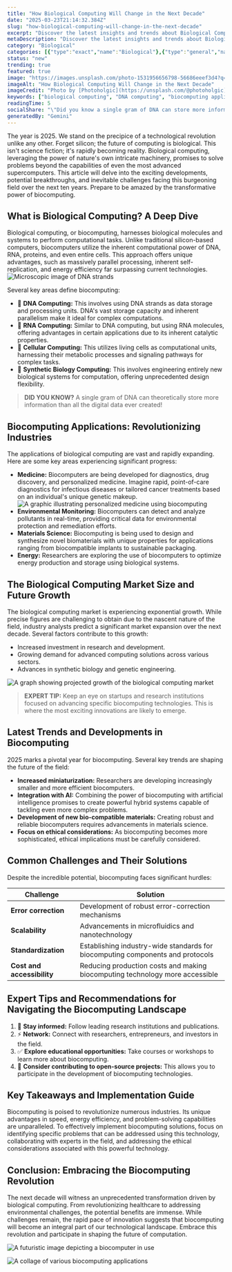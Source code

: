 ```yaml
---
title: "How Biological Computing Will Change in the Next Decade"
date: "2025-03-23T21:14:32.384Z"
slug: "how-biological-computing-will-change-in-the-next-decade"
excerpt: "Discover the latest insights and trends about Biological Computing. This comprehensive guide covers everything you need to know about Biological Computing in 2025."
metaDescription: "Discover the latest insights and trends about Biological Computing. This comprehensive guide covers everything you need to know about Biological Computing ..."
category: "Biological"
categories: [{"type":"exact","name":"Biological"},{"type":"general","name":"Engineering"},{"type":"medium","name":"Nanotechnology"},{"type":"specific","name":"DNA Computing"},{"type":"niche","name":"DNA Strand Displacement"}]
status: "new"
trending: true
featured: true
image: "https://images.unsplash.com/photo-1531956656798-56686eeef3d4?q=85&w=1200&fit=max&fm=webp&auto=compress"
imageAlt: "How Biological Computing Will Change in the Next Decade"
imageCredit: "Photo by [Photoholgic](https://unsplash.com/@photoholgic) on Unsplash"
keywords: ["biological computing", "DNA computing", "biocomputing applications", "biological computers future", "synthetic biology computing", "buy biological computing hardware", "biological computing research papers", "what is biological computing?", "applications of biocomputing in medicine", "biological computing market size"]
readingTime: 5
socialShare: "\"Did you know a single gram of DNA can store more information than all the digital data ever created? The future of computing is biological, and it's happening now.\""
generatedBy: "Gemini"
---
```




The year is 2025.  We stand on the precipice of a technological revolution unlike any other. Forget silicon; the future of computing is biological.  This isn't science fiction; it's rapidly becoming reality. Biological computing, leveraging the power of nature's own intricate machinery, promises to solve problems beyond the capabilities of even the most advanced supercomputers.  This article will delve into the exciting developments, potential breakthroughs, and inevitable challenges facing this burgeoning field over the next ten years. Prepare to be amazed by the transformative power of biocomputing.

## What is Biological Computing? A Deep Dive

Biological computing, or biocomputing, harnesses biological molecules and systems to perform computational tasks. Unlike traditional silicon-based computers, biocomputers utilize the inherent computational power of DNA, RNA, proteins, and even entire cells.  This approach offers unique advantages, such as massively parallel processing, inherent self-replication, and energy efficiency far surpassing current technologies.  ![Microscopic image of DNA strands](https://images.unsplash.com/photo-1575468130766-fce03f7afaab?q=85&w=1200&fit=max&fm=webp&auto=compress)

Several key areas define biocomputing:

* 🧬 **DNA Computing:**  This involves using DNA strands as data storage and processing units.  DNA's vast storage capacity and inherent parallelism make it ideal for complex computations.
* 🧪 **RNA Computing:** Similar to DNA computing, but using RNA molecules, offering advantages in certain applications due to its inherent catalytic properties.
* 🦠 **Cellular Computing:** This utilizes living cells as computational units, harnessing their metabolic processes and signaling pathways for complex tasks.
* 🤖 **Synthetic Biology Computing:** This involves engineering entirely new biological systems for computation, offering unprecedented design flexibility.

> **DID YOU KNOW?** A single gram of DNA can theoretically store more information than all the digital data ever created!

## Biocomputing Applications: Revolutionizing Industries

The applications of biological computing are vast and rapidly expanding.  Here are some key areas experiencing significant progress:

* **Medicine:**  Biocomputers are being developed for diagnostics, drug discovery, and personalized medicine.  Imagine rapid, point-of-care diagnostics for infectious diseases or tailored cancer treatments based on an individual's unique genetic makeup. ![A graphic illustrating personalized medicine using biocomputing](https://images.unsplash.com/photo-1531956656798-56686eeef3d4?q=85&w=1200&fit=max&fm=webp&auto=compress)
* **Environmental Monitoring:** Biocomputers can detect and analyze pollutants in real-time, providing critical data for environmental protection and remediation efforts.
* **Materials Science:**  Biocomputing is being used to design and synthesize novel biomaterials with unique properties for applications ranging from biocompatible implants to sustainable packaging.
* **Energy:**  Researchers are exploring the use of biocomputers to optimize energy production and storage using biological systems.

## The Biological Computing Market Size and Future Growth

The biological computing market is experiencing exponential growth.  While precise figures are challenging to obtain due to the nascent nature of the field,  industry analysts predict a significant market expansion over the next decade.  Several factors contribute to this growth:

* Increased investment in research and development.
* Growing demand for advanced computing solutions across various sectors.
*  Advances in synthetic biology and genetic engineering.

![A graph showing projected growth of the biological computing market](https://images.unsplash.com/photo-1580795479025-93d13fd9aa6c?q=85&w=1200&fit=max&fm=webp&auto=compress)

> **EXPERT TIP:**  Keep an eye on startups and research institutions focused on advancing specific biocomputing technologies.  This is where the most exciting innovations are likely to emerge.

## Latest Trends and Developments in Biocomputing

2025 marks a pivotal year for biocomputing. Several key trends are shaping the future of the field:

* **Increased miniaturization:** Researchers are developing increasingly smaller and more efficient biocomputers.
* **Integration with AI:** Combining the power of biocomputing with artificial intelligence promises to create powerful hybrid systems capable of tackling even more complex problems.
* **Development of new bio-compatible materials:**  Creating robust and reliable biocomputers requires advancements in materials science.
* **Focus on ethical considerations:** As biocomputing becomes more sophisticated, ethical implications must be carefully considered.

## Common Challenges and Their Solutions

Despite the incredible potential, biocomputing faces significant hurdles:

| Challenge                     | Solution                                                              |
|------------------------------|----------------------------------------------------------------------|
| **Error correction**         | Development of robust error-correction mechanisms                       |
| **Scalability**               | Advancements in microfluidics and nanotechnology                      |
| **Standardization**           | Establishing industry-wide standards for biocomputing components and protocols |
| **Cost and accessibility**    | Reducing production costs and making biocomputing technology more accessible |

## Expert Tips and Recommendations for Navigating the Biocomputing Landscape

1. 🔑 **Stay informed:** Follow leading research institutions and publications.
2. ⚡ **Network:** Connect with researchers, entrepreneurs, and investors in the field.
3. ✅ **Explore educational opportunities:**  Take courses or workshops to learn more about biocomputing.
4. 🔬 **Consider contributing to open-source projects:** This allows you to participate in the development of biocomputing technologies.

## Key Takeaways and Implementation Guide

Biocomputing is poised to revolutionize numerous industries. Its unique advantages in speed, energy efficiency, and problem-solving capabilities are unparalleled.  To effectively implement biocomputing solutions, focus on identifying specific problems that can be addressed using this technology, collaborating with experts in the field, and addressing the ethical considerations associated with this powerful technology.

## Conclusion: Embracing the Biocomputing Revolution

The next decade will witness an unprecedented transformation driven by biological computing. From revolutionizing healthcare to addressing environmental challenges, the potential benefits are immense.  While challenges remain, the rapid pace of innovation suggests that biocomputing will become an integral part of our technological landscape.  Embrace this revolution and participate in shaping the future of computation.

![A futuristic image depicting a biocomputer in use](https://images.unsplash.com/photo-1583912372139-6a46eb6eb119?q=85&w=1200&fit=max&fm=webp&auto=compress)

![A collage of various biocomputing applications](https://images.unsplash.com/photo-1484807352052-23338990c6c6?q=85&w=1200&fit=max&fm=webp&auto=compress)

